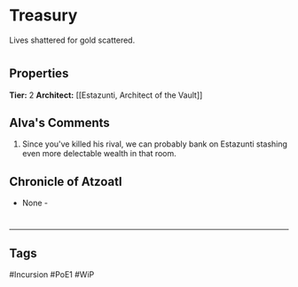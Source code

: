 # Treasury
Lives shattered for gold scattered.

#
## Properties
**Tier:** 2
**Architect:** [[Estazunti, Architect of the Vault]]
## Alva's Comments
1. Since you've killed his rival, we can probably bank on Estazunti stashing even more delectable wealth in that room.
## Chronicle of Atzoatl
- None -

#
---
## Tags
#Incursion
#PoE1
#WiP
